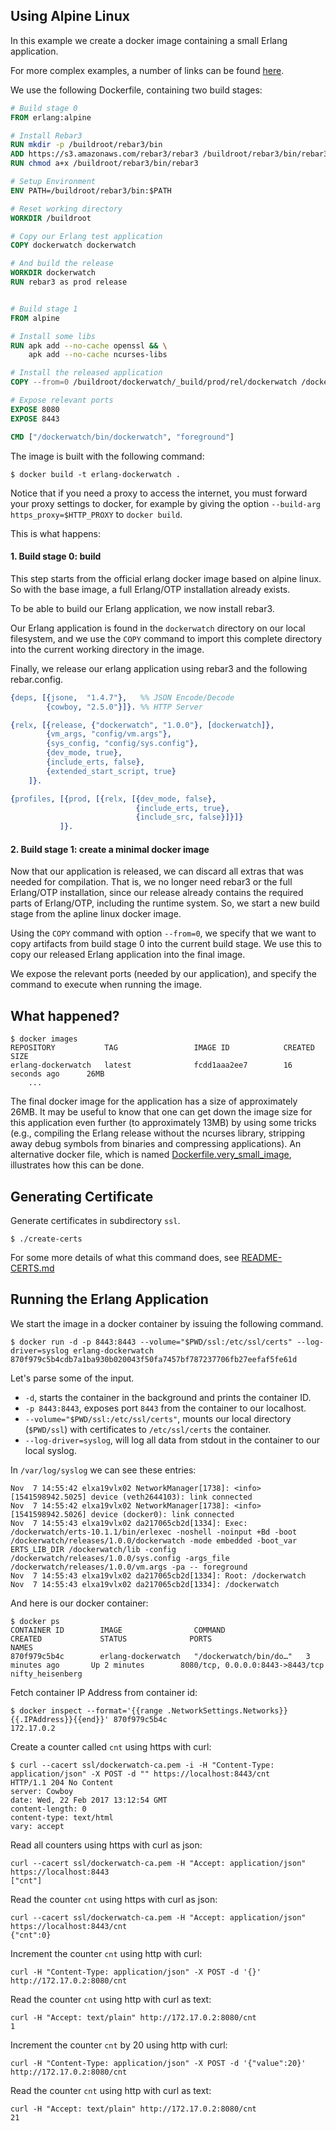 ## Using Alpine Linux

In this example we create a docker image containing a small Erlang
application.

For more complex examples, a number of links can be found [here](http://github.com/erlang/docker-erlang-example/tree/minikube-simple/).

We use the following Dockerfile, containing two build stages:

```Dockerfile
# Build stage 0
FROM erlang:alpine

# Install Rebar3
RUN mkdir -p /buildroot/rebar3/bin
ADD https://s3.amazonaws.com/rebar3/rebar3 /buildroot/rebar3/bin/rebar3
RUN chmod a+x /buildroot/rebar3/bin/rebar3

# Setup Environment
ENV PATH=/buildroot/rebar3/bin:$PATH

# Reset working directory
WORKDIR /buildroot

# Copy our Erlang test application
COPY dockerwatch dockerwatch

# And build the release
WORKDIR dockerwatch
RUN rebar3 as prod release


# Build stage 1
FROM alpine

# Install some libs
RUN apk add --no-cache openssl && \
    apk add --no-cache ncurses-libs

# Install the released application
COPY --from=0 /buildroot/dockerwatch/_build/prod/rel/dockerwatch /dockerwatch

# Expose relevant ports
EXPOSE 8080
EXPOSE 8443

CMD ["/dockerwatch/bin/dockerwatch", "foreground"]
```

The image is built with the following command:

    $ docker build -t erlang-dockerwatch .

Notice that if you need a proxy to access the internet, you must
forward your proxy settings to docker, for example by giving the option
`--build-arg https_proxy=$HTTP_PROXY` to `docker build`.

This is what happens:

#### 1. Build stage 0: build

This step starts from the official erlang docker image based on alpine
linux. So with the base image, a full Erlang/OTP installation already
exists.

To be able to build our Erlang application, we now install rebar3.

Our Erlang application is found in the `dockerwatch` directory on our
local filesystem, and we use the `COPY` command to import this
complete directory into the current working directory in the image.

Finally, we release our erlang application using rebar3 and the
following rebar.config.

```erlang
{deps, [{jsone,  "1.4.7"},   %% JSON Encode/Decode
        {cowboy, "2.5.0"}]}. %% HTTP Server

{relx, [{release, {"dockerwatch", "1.0.0"}, [dockerwatch]},
        {vm_args, "config/vm.args"},
        {sys_config, "config/sys.config"},
        {dev_mode, true},
        {include_erts, false},
        {extended_start_script, true}
    ]}.

{profiles, [{prod, [{relx, [{dev_mode, false},
                            {include_erts, true},
                            {include_src, false}]}]}
           ]}.
```

#### 2. Build stage 1: create a minimal docker image

Now that our application is released, we can discard all extras that
was needed for compilation. That is, we no longer need rebar3 or the
full Erlang/OTP installation, since our release already contains the
required parts of Erlang/OTP, including the runtime system. So, we
start a new build stage from the apline linux docker image.

Using the `COPY` command with option `--from=0`, we specify that we
want to copy artifacts from build stage 0 into the current build
stage. We use this to copy our released Erlang application into the
final image.

We expose the relevant ports (needed by our application), and specify
the command to execute when running the image.



## What happened?

    $ docker images
	REPOSITORY           TAG                 IMAGE ID            CREATED             SIZE
	erlang-dockerwatch   latest              fcdd1aaa2ee7        16 seconds ago      26MB
        ...

The final docker image for the application has a size of approximately
26MB. It may be useful to know that one can get down the image size
for this application even further (to approximately 13MB) by using
some tricks (e.g., compiling the Erlang release without the ncurses
library, stripping away debug symbols from binaries and compressing
applications). An alternative docker file, which is named
[Dockerfile.very_small_image](Dockerfile.very_small_image), illustrates
how this can be done.

## Generating Certificate

Generate certificates in subdirectory `ssl`.

    $ ./create-certs

For some more details of what this command does, see [README-CERTS.md](README-CERTS.md)

## Running the Erlang Application

We start the image in a docker container by issuing the following command.

    $ docker run -d -p 8443:8443 --volume="$PWD/ssl:/etc/ssl/certs" --log-driver=syslog erlang-dockerwatch
    870f979c5b4cdb7a1ba930b020043f50fa7457bf787237706fb27eefaf5fe61d

Let's parse some of the input.

 * `-d`, starts the container in the background and prints the container ID.
 * `-p 8443:8443`, exposes port `8443` from the container to our localhost.
 * `--volume="$PWD/ssl:/etc/ssl/certs"`, mounts our local directory
   (`$PWD/ssl`) with certificates to `/etc/ssl/certs` the container.
 * `--log-driver=syslog`, will log all data from stdout in the container to our local syslog.

In `/var/log/syslog` we can see these entries:

	Nov  7 14:55:42 elxa19vlx02 NetworkManager[1738]: <info>  [1541598942.5025] device (veth2644103): link connected
	Nov  7 14:55:42 elxa19vlx02 NetworkManager[1738]: <info>  [1541598942.5026] device (docker0): link connected
	Nov  7 14:55:43 elxa19vlx02 da217065cb2d[1334]: Exec: /dockerwatch/erts-10.1.1/bin/erlexec -noshell -noinput +Bd -boot /dockerwatch/releases/1.0.0/dockerwatch -mode embedded -boot_var ERTS_LIB_DIR /dockerwatch/lib -config /dockerwatch/releases/1.0.0/sys.config -args_file /dockerwatch/releases/1.0.0/vm.args -pa -- foreground
	Nov  7 14:55:43 elxa19vlx02 da217065cb2d[1334]: Root: /dockerwatch
	Nov  7 14:55:43 elxa19vlx02 da217065cb2d[1334]: /dockerwatch

And here is our docker container:

    $ docker ps
	CONTAINER ID        IMAGE                COMMAND                  CREATED             STATUS              PORTS                              NAMES
	870f979c5b4c        erlang-dockerwatch   "/dockerwatch/bin/do…"   3 minutes ago       Up 2 minutes        8080/tcp, 0.0.0.0:8443->8443/tcp   nifty_heisenberg

Fetch container IP Address from container id:

    $ docker inspect --format='{{range .NetworkSettings.Networks}}{{.IPAddress}}{{end}}' 870f979c5b4c
    172.17.0.2

Create a counter called `cnt` using https with curl:

    $ curl --cacert ssl/dockerwatch-ca.pem -i -H "Content-Type: application/json" -X POST -d "" https://localhost:8443/cnt
    HTTP/1.1 204 No Content
    server: Cowboy
    date: Wed, 22 Feb 2017 13:12:54 GMT
    content-length: 0
    content-type: text/html
    vary: accept

Read all counters using https with curl as json:

    curl --cacert ssl/dockerwatch-ca.pem -H "Accept: application/json" https://localhost:8443
    ["cnt"]

Read the counter `cnt` using https with curl as json:

    curl --cacert ssl/dockerwatch-ca.pem -H "Accept: application/json" https://localhost:8443/cnt
    {"cnt":0}

Increment the counter `cnt` using http with curl:

    curl -H "Content-Type: application/json" -X POST -d '{}' http://172.17.0.2:8080/cnt

Read the counter `cnt` using http with curl as text:

    curl -H "Accept: text/plain" http://172.17.0.2:8080/cnt
    1

Increment the counter `cnt` by 20 using http with curl:

    curl -H "Content-Type: application/json" -X POST -d '{"value":20}' http://172.17.0.2:8080/cnt

Read the counter `cnt` using http with curl as text:

    curl -H "Accept: text/plain" http://172.17.0.2:8080/cnt
    21
